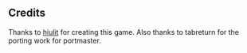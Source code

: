 ## Credits

Thanks to [hiulit](https://hiulit.itch.io/murtop) for creating this game.  Also thanks to tabreturn for the porting work for portmaster.

